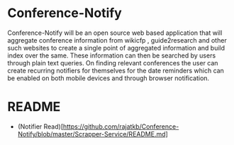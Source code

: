 # Conference-Notify
Conference-Notify will be an open source web based application that will aggregate conference information from wikicfp , guide2research and other such websites to create a single point of aggregated information and build index over the same. These information can then be searched by users through plain text queries. On finding relevant conferences the user can create recurring notifiers for themselves for the date reminders which can be enabled on both mobile devices and through browser notification.

# README

* (Notifier Read)[https://github.com/rajatkb/Conference-Notify/blob/master/Scrapper-Service/README.md]
